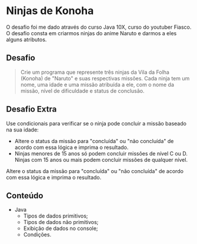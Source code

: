 # Ninjas de Konoha
O desafio foi me dado através do curso Java 10X, curso do youtuber Fiasco. O desafio consta em criarmos ninjas do anime Naruto e darmos a eles alguns atributos.

## Desafio
>Crie um programa que represente três ninjas da Vila da Folha (Konoha) de "Naruto" e suas respectivas missões.
>Cada ninja tem um nome, uma idade e uma missão atribuída a ele, com o nome da missão, nível de dificuldade e status de conclusão.

## Desafio Extra
Use condicionais para verificar se o ninja pode concluir a missão baseado na sua idade:
* Altere o status da missão para "concluída" ou "não concluída" de acordo com essa lógica e imprima o resultado.
* Ninjas menores de 15 anos só podem concluir missões de nível C ou D. Ninjas com 15 anos ou mais podem concluir missões de qualquer nível.

Altere o status da missão para "concluída" ou "não concluída" de acordo com essa lógica e
imprima o resultado.

## Conteúdo
* Java
  * Tipos de dados primitivos;
  * Tipos de dados não primitivos;
  * Exibição de dados no console;
  * Condições.
